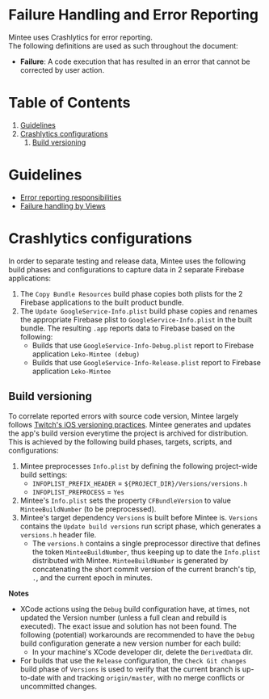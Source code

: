 # Failure Handling and Error Reporting
Mintee uses Crashlytics for error reporting.  
The following definitions are used as such throughout the document:  
* __Failure__: A code execution that has resulted in an error that cannot be corrected by user action.

# Table of Contents
1. [Guidelines](#guidelines)
1. [Crashlytics configurations](#crashlytics-configurations)
    1. [Build versioning](#build-versioning)

# Guidelines
- [Error reporting responsibilities](../../pull_request_template.md#error_reporting_responsibilities)
- [Failure handling by Views](../../pull_request_template.md#failure_handling_by_views)

# Crashlytics configurations
In order to separate testing and release data, Mintee uses the following build phases and configurations to capture data in 2 separate Firebase applications:  
1. The `Copy Bundle Resources` build phase copies both plists for the 2 Firebase applications to the built product bundle.
1. The `Update GoogleService-Info.plist` build phase copies and renames the appropriate Firebase plist to `GoogleService-Info.plist` in the built bundle. The resulting `.app` reports data to Firebase based on the following:  
    * Builds that use `GoogleService-Info-Debug.plist` report to Firebase application `Leko-Mintee (debug)`
    * Builds that use `GoogleService-Info-Release.plist` report to Firebase application `Leko-Mintee`

## Build versioning
To correlate reported errors with source code version, Mintee largely follows [Twitch's iOS versioning practices](https://blog.twitch.tv/en/2016/09/20/ios-versioning-89e02f0a5146/).
Mintee generates and updates the app's build version everytime the project is archived for distribution. This is achieved by the following build phases, targets, scripts, and configurations:  
1. Mintee preprocesses `Info.plist` by defining the following project-wide build settings:
    * `INFOPLIST_PREFIX_HEADER` = `${PROJECT_DIR}/Versions/versions.h`
    * `INFOPLIST_PREPROCESS` = `Yes`
1. Mintee's `Info.plist` sets the property `CFBundleVersion` to value `MinteeBuildNumber` (to be preprocessed).
1. Mintee's target dependency `Versions` is built before Mintee is. `Versions` contains the `Update build versions` run script phase, which generates a `versions.h` header file.
    * The `versions.h` contains a single preprocessor directive that defines the token `MinteeBuildNumber`, thus keeping up to date the `Info.plist` distributed with Mintee. `MinteeBuildNumber` is generated by concatenating the short commit version of the current branch's tip, `.`, and the current epoch in minutes.

__Notes__
* XCode actions using the `Debug` build configuration have, at times, not updated the Version number (unless a full clean and rebuild is executed). The exact issue and solution has not been found. The following (potential) workarounds are recommended to have the `Debug` build configuration generate a new version number for each build:  
    * In your machine's XCode developer dir, delete the `DerivedData` dir.
* For builds that use the `Release` configuration, the `Check Git changes` build phase of `Versions` is used to verify that the current branch is up-to-date with and tracking `origin/master`, with no merge conflicts or uncommitted changes.